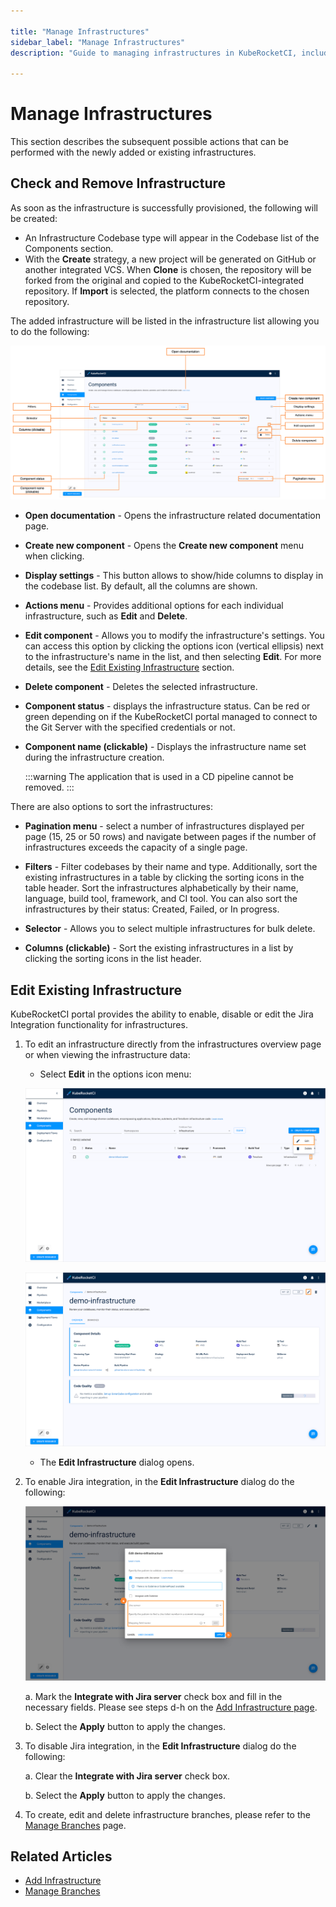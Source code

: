 ```yaml
---

title: "Manage Infrastructures"
sidebar_label: "Manage Infrastructures"
description: "Guide to managing infrastructures in KubeRocketCI, including setup, modification, and integration with Jira for comprehensive development management."

---
```

<!-- markdownlint-disable MD025 -->

# Manage Infrastructures

<head>
  <link rel="canonical" href="https://docs.kuberocketci.io/docs/user-guide/infrastructure" />
</head>

This section describes the subsequent possible actions that can be performed with the newly added or existing infrastructures.

## Check and Remove Infrastructure

As soon as the infrastructure is successfully provisioned, the following will be created:

* An Infrastructure Codebase type will appear in the Codebase list of the Components section.
* With the **Create** strategy, a new project will be generated on GitHub or another integrated VCS. When **Clone** is chosen, the repository will be forked from the original and copied to the KubeRocketCI-integrated repository. If **Import** is selected, the platform connects to the chosen repository.

The added infrastructure will be listed in the infrastructure list allowing you to do the following:

![Components menu](../assets/user-guide/components/components-manage-components-menu.png "Components menu")

* **Open documentation** - Opens the infrastructure related documentation page.
* **Create new component** - Opens the **Create new component** menu when clicking.
* **Display settings** - This button allows to show/hide columns to display in the codebase list. By default, all the columns are shown.
* **Actions menu** - Provides additional options for each individual infrastructure, such as **Edit** and **Delete**.
* **Edit component** - Allows you to modify the infrastructure's settings. You can access this option by clicking the options icon (vertical ellipsis) next to the infrastructure's name in the list, and then selecting **Edit**. For more details, see the [Edit Existing Infrastructure](#edit-existing-infrastructure) section.
* **Delete component** - Deletes the selected infrastructure.
* **Component status** - displays the infrastructure status. Can be red or green depending on if the KubeRocketCI portal managed to connect to the Git Server with the specified credentials or not.
* **Component name (clickable)** - Displays the infrastructure name set during the infrastructure creation.

  :::warning
    The application that is used in a CD pipeline cannot be removed.
  :::

There are also options to sort the infrastructures:

* **Pagination menu** - select a number of infrastructures displayed per page (15, 25 or 50 rows) and navigate between pages if the number of infrastructures exceeds the capacity of a single page.

* **Filters** - Filter codebases by their name and type. Additionally, sort the existing infrastructures in a table by clicking the sorting icons in the table header. Sort the infrastructures alphabetically by their name, language, build tool, framework, and CI tool. You can also sort the infrastructures by their status: Created, Failed, or In progress.

* **Selector** - Allows you to select multiple infrastructures for bulk delete.

* **Columns (clickable)** - Sort the existing infrastructures in a list by clicking the sorting icons in the list header.

## Edit Existing Infrastructure

KubeRocketCI portal provides the ability to enable, disable or edit the Jira Integration functionality for infrastructures.

1. To edit an infrastructure directly from the infrastructures overview page or when viewing the infrastructure data:

    * Select **Edit** in the options icon menu:

    ![Edit infrastructure on the Infrastructures overview page](../assets/user-guide/components/infrastructure/infrastructure-manage-components-edit-infrastructure-1.png "Edit infrastructure on the Infrastructures overview page")

    ![Edit infrastructure when viewing the infrastructure data](../assets/user-guide/components/infrastructure/infrastructure-manage-components-edit-infrastructure-2.png "Edit infrastructure when viewing the infrastructure data")

    * The **Edit Infrastructure** dialog opens.

2. To enable Jira integration, in the **Edit Infrastructure** dialog do the following:

    ![Edit infrastructure](../assets/user-guide/components/infrastructure/infrastructure-manage-edit-codebase-infrastructure.png "Edit infrastructure")

    a. Mark the **Integrate with Jira server** check box and fill in the necessary fields. Please see steps d-h on the [Add Infrastructure page](add-infrastructure.md).

    b. Select the **Apply** button to apply the changes.

3. To disable Jira integration, in the **Edit Infrastructure** dialog do the following:

    a. Clear the **Integrate with Jira server** check box.

    b. Select the **Apply** button to apply the changes.

4. To create, edit and delete infrastructure branches, please refer to the [Manage Branches](../user-guide/manage-branches.md) page.

## Related Articles

* [Add Infrastructure](add-infrastructure.md)
* [Manage Branches](../user-guide/manage-branches.md)
